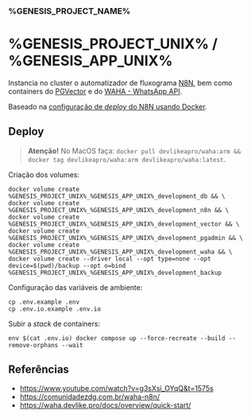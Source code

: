 ### %GENESIS_PROJECT_NAME%
# %GENESIS_PROJECT_UNIX% / %GENESIS_APP_UNIX%

Instancia no cluster o automatizador de fluxograma [N8N](https://n8n.io), bem como containers do [PGVector](https://github.com/pgvector/pgvector) e do [WAHA - WhatsApp API](https://waha.devlike.pro).

Baseado na [configuração de _deploy_ do N8N usando Docker](https://docs.n8n.io/hosting/installation/server-setups/docker-compose/).

## Deploy

> **Atenção!** No MacOS faça: `docker pull devlikeapro/waha:arm && docker tag devlikeapro/waha:arm devlikeapro/waha:latest`.

Criação dos volumes:

```
docker volume create %GENESIS_PROJECT_UNIX%_%GENESIS_APP_UNIX%_development_db && \
docker volume create %GENESIS_PROJECT_UNIX%_%GENESIS_APP_UNIX%_development_n8n && \
docker volume create %GENESIS_PROJECT_UNIX%_%GENESIS_APP_UNIX%_development_vector && \
docker volume create %GENESIS_PROJECT_UNIX%_%GENESIS_APP_UNIX%_development_pgadmin && \
docker volume create %GENESIS_PROJECT_UNIX%_%GENESIS_APP_UNIX%_development_waha && \
docker volume create --driver local --opt type=none --opt device=$(pwd)/backup --opt o=bind %GENESIS_PROJECT_UNIX%_%GENESIS_APP_UNIX%_development_backup
```

Configuração das variáveis de ambiente:

```
cp .env.example .env
cp .env.io.example .env.io
```

Subir a _stack_ de containers:

```
env $(cat .env.io) docker compose up --force-recreate --build --remove-orphans --wait
```

## Referências

- https://www.youtube.com/watch?v=g3sXsi_OYqQ&t=1575s
- https://comunidadezdg.com.br/waha-n8n/
- https://waha.devlike.pro/docs/overview/quick-start/

